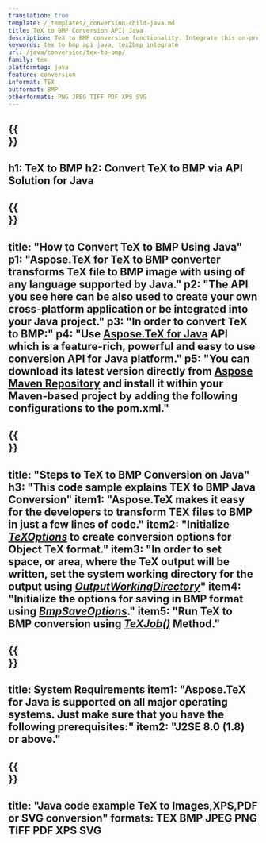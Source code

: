 ```yaml
---
translation: true
template: /_templates/_conversion-child-java.md
title: TeX to BMP Conversion API| Java 
description: TeX to BMP conversion functionality. Integrate this on-premise Java library into your project or use cross-platform applications to convert TeX to BMP.
keywords: tex to bmp api java, tex2bmp integrate
url: /java/conversion/tex-to-bmp/
family: tex
platformtag: java
feature: conversion
informat: TEX
outformat: BMP
otherformats: PNG JPEG TIFF PDF XPS SVG
---
```


{{<section banner>}}
---
h1: TeX to BMP
h2: Convert TeX to BMP via API Solution for Java
---

{{<section overview>}}
---
title: "How to Convert TeX to BMP Using Java"
p1: "Aspose.TeX for TeX to BMP converter transforms TeX file to BMP image with using of any language supported by Java."
p2: "The API you see here can be also used to create your own cross-platform application or be integrated into your Java project."
p3: "In order to convert TeX to BMP:"
p4: "Use [Aspose.TeX for Java](https://products.aspose.com/tex/java) API which is a feature-rich, powerful and easy to use conversion API for Java platform."
p5: "You can download its latest version directly from [Aspose Maven Repository](https://repository.aspose.com/tex/) and install it within your Maven-based project by adding the following configurations to the pom.xml."
---

{{<section feature1>}}
---
title: "Steps to TeX to BMP Conversion on Java"
h3: "This code sample explains TEX to BMP Java Conversion"
item1: "Aspose.TeX makes it easy for the developers to transform TEX files to BMP in just a few lines of code."
item2: "Initialize [*TeXOptions*](https://reference.aspose.com/tex/java/com.aspose.tex/TeXOptions) to create conversion options for Object TeX format."
item3: "In order to set space, or area, where the TeX output will be written, set the system working directory for the output using [*OutputWorkingDirectory*](https://reference.aspose.com/tex/java/com.aspose.tex/TeXOptions#getOutputWorkingDirectory--)"
item4: "Initialize the options for saving in BMP format using [*BmpSaveOptions*](https://reference.aspose.com/tex/java/com.aspose.tex.rendering/BmpSaveOptions)."
item5: "Run TeX to BMP conversion using [*TeXJob()*](https://reference.aspose.com/tex/java/com.aspose.tex/TeXJob) Method."
---

{{<section feature2>}}
---
title: System Requirements
item1: "Aspose.TeX for Java is supported on all major operating systems. Just make sure that you have the following prerequisites:"
item2: "J2SE 8.0 (1.8) or above."
---

{{<section widget>}}
---
title: "Java code example TeX to Images,XPS,PDF or SVG conversion"
formats: TEX BMP JPEG PNG TIFF PDF XPS SVG
---